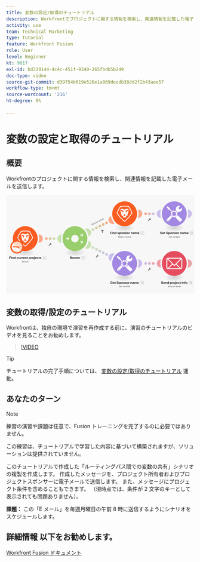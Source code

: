 ```yaml
---
title: 変数の設定/取得のチュートリアル
description: Workfrontでプロジェクトに関する情報を検索し、関連情報を記載した電子メールを [!DNL Adobe Workfront Fusion].
activity: use
team: Technical Marketing
type: Tutorial
feature: Workfront Fusion
role: User
level: Beginner
kt: 9017
exl-id: bd329144-4c4c-451f-9340-265fbdb5b249
doc-type: video
source-git-commit: d39754b619e526e1a869deedb38dd2f2b43aee57
workflow-type: tm+mt
source-wordcount: '216'
ht-degree: 0%

---
```


# 変数の設定と取得のチュートリアル

## 概要

Workfrontのプロジェクトに関する情報を検索し、関連情報を記載した電子メールを送信します。

![Fusion シナリオのイメージ](assets/universal-connectors-and-routing-8.png)

## 変数の取得/設定のチュートリアル

Workfrontは、独自の環境で演習を再作成する前に、演習のチュートリアルのビデオを見ることをお勧めします。

>[!VIDEO](https://video.tv.adobe.com/v/335276/?quality=12)

>[!TIP]
>
>チュートリアルの完了手順については、 [変数の設定/取得のチュートリアル](https://experienceleague.adobe.com/docs/workfront-learn/tutorials-workfront/fusion/exercises/set-get-variables.html?lang=en) 運動。

## あなたのターン

>[!NOTE]
>
>練習の演習や課題は任意で、Fusion トレーニングを完了するのに必要ではありません。

この練習は、チュートリアルで学習した内容に基づいて構築されますが、ソリューションは提供されていません。

このチュートリアルで作成した「ルーティングパス間での変数の共有」シナリオの複製を作成します。 作成したメッセージを、プロジェクト所有者およびプロジェクトスポンサーに電子メールで送信します。 また、メッセージにプロジェクト条件を含めることもできます。 （現時点では、条件が 2 文字のキーとして表示されても問題ありません）。

**課題：** この「E メール」を毎週月曜日の午前 8 時に送信するようにシナリオをスケジュールします。

## 詳細情報 以下をお勧めします。

[Workfront Fusion ドキュメント](https://experienceleague.adobe.com/docs/workfront/using/adobe-workfront-fusion/workfront-fusion-2.html?lang=en)
